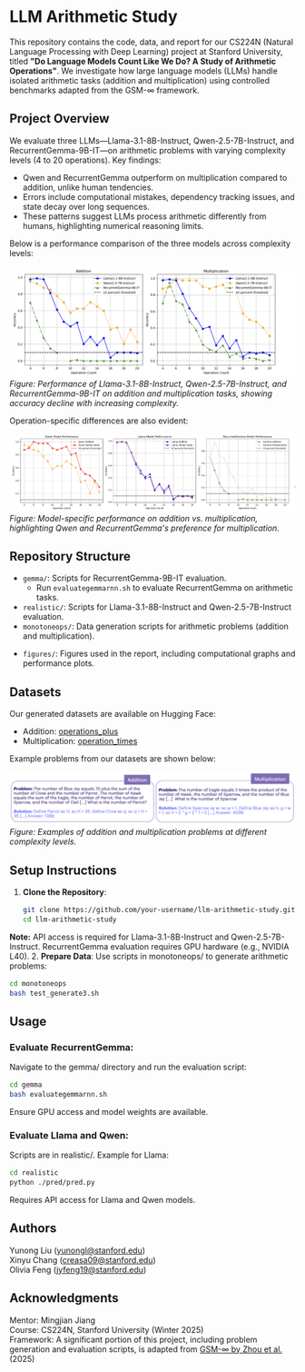 # LLM Arithmetic Study

This repository contains the code, data, and report for our CS224N (Natural Language Processing with Deep Learning) project at Stanford University, titled **"Do Language Models Count Like We Do? A Study of Arithmetic Operations"**. We investigate how large language models (LLMs) handle isolated arithmetic tasks (addition and multiplication) using controlled benchmarks adapted from the GSM-∞ framework.

## Project Overview

We evaluate three LLMs—Llama-3.1-8B-Instruct, Qwen-2.5-7B-Instruct, and RecurrentGemma-9B-IT—on arithmetic problems with varying complexity levels (4 to 20 operations). Key findings:
- Qwen and RecurrentGemma outperform on multiplication compared to addition, unlike human tendencies.
- Errors include computational mistakes, dependency tracking issues, and state decay over long sequences.
- These patterns suggest LLMs process arithmetic differently from humans, highlighting numerical reasoning limits.

Below is a performance comparison of the three models across complexity levels:

![Performance Comparison](figures/Update_1.png)
*Figure: Performance of Llama-3.1-8B-Instruct, Qwen-2.5-7B-Instruct, and RecurrentGemma-9B-IT on addition and multiplication tasks, showing accuracy decline with increasing complexity.*

Operation-specific differences are also evident:

![Operation-Specific Performance](figures/Update_2.png)
*Figure: Model-specific performance on addition vs. multiplication, highlighting Qwen and RecurrentGemma's preference for multiplication.*

## Repository Structure

- `gemma/`: Scripts for RecurrentGemma-9B-IT evaluation.
  - Run `evaluategemmarnn.sh` to evaluate RecurrentGemma on arithmetic tasks.
- `realistic/`: Scripts for Llama-3.1-8B-Instruct and Qwen-2.5-7B-Instruct evaluation.
- `monotoneops/`: Data generation scripts for arithmetic problems (addition and multiplication).
<!-- - `report/`: Final project report (`final_report.pdf`) and LaTeX source (`final_report.tex`). -->
- `figures/`: Figures used in the report, including computational graphs and performance plots.

## Datasets

Our generated datasets are available on Hugging Face:
- Addition: [operations_plus](https://huggingface.co/datasets/Yunong/operations_plus)
- Multiplication: [operation_times](https://huggingface.co/datasets/Yunong/operation_times)

Example problems from our datasets are shown below:

![Dataset Examples](figures/add_mult_examples.png)
*Figure: Examples of addition and multiplication problems at different complexity levels.*

## Setup Instructions

1. **Clone the Repository**:
   ```bash
   git clone https://github.com/your-username/llm-arithmetic-study.git
   cd llm-arithmetic-study
   ```
**Note:** API access is required for Llama-3.1-8B-Instruct and Qwen-2.5-7B-Instruct. RecurrentGemma evaluation requires GPU hardware (e.g., NVIDIA L40).
2. **Prepare Data**:
Use scripts in monotoneops/ to generate arithmetic problems:
```bash
cd monotoneops
bash test_generate3.sh
```
## Usage

### Evaluate RecurrentGemma:
Navigate to the gemma/ directory and run the evaluation script:
```bash
cd gemma
bash evaluategemmarnn.sh
```
Ensure GPU access and model weights are available.
### Evaluate Llama and Qwen:
Scripts are in realistic/. Example for Llama:
```bash
cd realistic
python ./pred/pred.py
```
Requires API access for Llama and Qwen models.


## Authors
Yunong Liu (yunongl@stanford.edu)  
Xinyu Chang (creasa09@stanford.edu)  
Olivia Feng (jyfeng19@stanford.edu)  

## Acknowledgments
Mentor: Mingjian Jiang  
Course: CS224N, Stanford University (Winter 2025)  
Framework: A significant portion of this project, including problem generation and evaluation scripts, is adapted from [GSM-∞ by Zhou et al.](https://github.com/Infini-AI-Lab/gsm_infinite/tree/main/gsm-infinite) (2025)  



